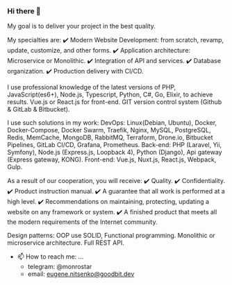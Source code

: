 ### Hi there 👋

My goal is to deliver your project in the best quality.

My specialties are:
✔️ Modern Website Development: from scratch, revamp, update, customize, and other forms.
✔️ Application architecture: Microservice or Monolithic.
✔️ Integration of API and services.
✔️ Database organization.
✔️ Production delivery with CI/CD.

I use professional knowledge of the latest versions of PHP, JavaScript(es6+), Node.js, Typescript, Python, C#, Go, Elixir, to achieve results. Vue.js or React.js for front-end. GIT version control system (Github & GitLab & Bitbucket).

I use such solutions in my work:
DevOps: Linux(Debian, Ubuntu), Docker, Docker-Compose, Docker Swarm, Traefik, Nginx, MySQL, PostgreSQL, Redis, MemCache, MongoDB, RabbitMQ, Terraform, Drone.io, Bitbucket Pipelines, GitLab CI/CD, Grafana, Prometheus.
Back-end: PHP (Laravel, Yii, Symfony), Node.js (Express.js, Loopback 4), Python (Django), Api gateway (Express gateway, KONG).
Front-end: Vue.js, Nuxt.js, React.js, Webpack, Gulp.

As a result of our cooperation, you will receive:
✔️ Quality.
✔️ Confidentiality.
✔️ Product instruction manual.
✔️ A guarantee that all work is performed at a high level.
✔️ Recommendations on maintaining, protecting, updating a website on any framework or system.
✔️ A finished product that meets all the modern requirements of the Internet community.

Design patterns: OOP use SOLID, Functional programming. Monolithic or microservice architecture. Full REST API.


- 📫 How to reach me: ...
  * telegram: @monrostar
  * email: eugene.nitsenko@goodbit.dev 

<!--
**monrostar/monrostar** is a ✨ _special_ ✨ repository because its `README.md` (this file) appears on your GitHub profile.

Here are some ideas to get you started:

- 🔭 I’m currently working on ...
- 🌱 I’m currently learning ...
- 👯 I’m looking to collaborate on ...
- 🤔 I’m looking for help with ...
- 💬 Ask me about ...
- 📫 How to reach me: ...
- 😄 Pronouns: ...
- ⚡ Fun fact: ...
-->

